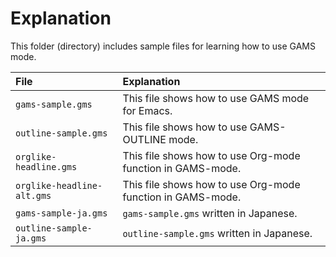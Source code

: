 <!--
Author: Shiro Takeda
Maintainer: Shiro Takeda
-->

# Explanation

This folder (directory) includes sample files for learning how to use GAMS mode.

| File                        | Explanation                                                             |
| :-------------------------- | :---------------------------------------------------------------------- |
| `gams-sample.gms`           | This file shows how to use GAMS mode for Emacs.                         |
| `outline-sample.gms`        | This file shows how to use GAMS-OUTLINE mode.                           |
| `orglike-headline.gms`      | This file shows how to use Org-mode function in GAMS-mode.              |
| `orglike-headline-alt.gms`  | This file shows how to use Org-mode function in GAMS-mode.              |
| `gams-sample-ja.gms`        | `gams-sample.gms` written in Japanese.                                  |
| `outline-sample-ja.gms`     | `outline-sample.gms` written in Japanese.                               |


<!--
--------------------
Local Variables:
fill-column: 74
mode: markdown
End:

-->
